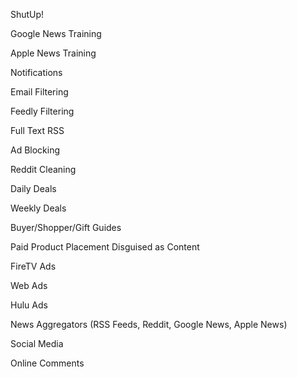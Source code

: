 ShutUp!

Google News Training

Apple News Training

Notifications

Email Filtering

Feedly Filtering

Full Text RSS

Ad Blocking

Reddit Cleaning

Daily Deals

Weekly Deals

Buyer/Shopper/Gift Guides

Paid Product Placement Disguised as Content

FireTV Ads

Web Ads

Hulu Ads

News Aggregators (RSS Feeds, Reddit, Google News, Apple News)

Social Media

Online Comments
